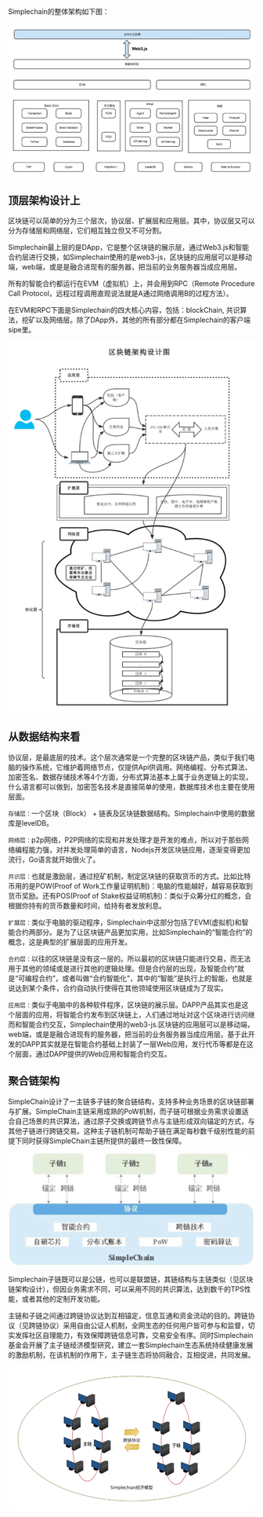 Simplechain的整体架构如下图：

![1.png](1.png)

## 顶层架构设计上

区块链可以简单的分为三个层次，协议层、扩展层和应用层。其中，协议层又可以分为存储层和网络层，它们相互独立但又不可分割。

Simplechain最上层的是DApp，它是整个区块链的展示层，通过Web3.js和智能合约层进行交换，如Simplechain使用的是web3-js，区块链的应用层可以是移动端，web端，或是是融合进现有的服务器，把当前的业务服务器当成应用层。

所有的智能合约都运行在EVM（虚拟机）上，并会用到RPC（Remote Procedure Call Protocol，远程过程调用直观说法就是A通过网络调用B的过程方法）。

在EVM和RPC下面是Simplechain的四大核心内容，包括：blockChain, 共识算法，挖矿以及网络层。除了DApp外，其他的所有部分都在Simplechain的客户端sipe里。

![2.png](2.png)

## 从数据结构来看

协议层，是最底层的技术。这个层次通常是一个完整的区块链产品，类似于我们电脑的操作系统，它维护着网络节点，仅提供Api供调用。网络编程、分布式算法、加密签名、数据存储技术等4个方面，分布式算法基本上属于业务逻辑上的实现，什么语言都可以做到，加密签名技术是直接简单的使用，数据库技术也主要在使用层面。
 
`存储层：`一个区块（Block） + 链表及区块链数据结构。Simplechain中使用的数据库是levelDB。

`网络层：`p2p网络，P2P网络的实现和并发处理才是开发的难点，所以对于那些网络编程能力强，对并发处理简单的语言，Nodejs开发区块链应用，逐渐变得更加流行，Go语言就开始很火了。

`共识层：`也就是激励层，通过挖矿机制，制定区块链的获取货币的方式。比如比特币用的是POW(Proof of Work工作量证明机制)：电脑的性能越好，越容易获取到货币奖励。还有POS(Proof of Stake权益证明机制)：类似于众筹分红的概念，会根据你持有的货币数量和时间，给持有者发放利息。

`扩展层：`类似于电脑的驱动程序，Simplechain中这部分包括了EVM(虚拟机)和智能合约两部分。是为了让区块链产品更加实用，比如Simplechain的“智能合约”的概念，这是典型的扩展层面的应用开发。

`合约层：`以往的区块链是没有这一层的。所以最初的区块链只能进行交易，而无法用于其他的领域或是进行其他的逻辑处理。但是合约层的出现，及智能合约”就是“可编程合约”，或者叫做“合约智能化”，其中的“智能”是执行上的智能，也就是说达到某个条件，合约自动执行使得在其他领域使用区块链成为了现实。

`应用层：`类似于电脑中的各种软件程序，区块链的展示层。DAPP产品其实也是这个层面的应用，将智能合约发布到区块链上，人们通过地址对这个区块进行访问继而和智能合约交互，Simplechain使用的web3-js.区块链的应用层可以是移动端，web端，或是是融合进现有的服务器，把当前的业务服务器当成应用层。基于此开发的DAPP其实就是在智能合约基础上封装了一层Web应用，发行代币等都是在这个层面，通过DAPP提供的Web应用和智能合约交互。

## 聚合链架构

SimpleChain设计了一主链多子链的聚合链结构，支持多种业务场景的区块链部署与扩展。SimpleChain主链采用成熟的PoW机制，而子链可根据业务需求设置适合自己场景的共识算法，通过原子交换或跨链节点与主链形成双向锚定的方式，与其他子链进行跨链交易。这种主子链机制可帮助子链在满足每秒数千级别性能的前提下同时获得SimpleChain主链所提供的最终一致性保障。

![3.png](3.png)
																						
​Simplechain子链既可以是公链，也可以是联盟链，其链结构与主链类似（见区块链架构设计），但因业务需求不同，可以采用不同的共识算法，达到数千的TPS性能，或者其他的定制开发功能。

​主链和子链之间通过跨链协议达到互相锚定，信息互通和资金流动的目的。跨链协议（见跨链协议）采用自由公证人机制，全网生态的任何用户皆可参与和监督，切实发挥社区自理能力，有效保障跨链信息可靠，交易安全有序。同时Simplechain基金会开展了主子链经济模型研究，建立一套Simplechain生态系统持续健康发展的激励机制，在该机制的作用下，主子链生态将协同融合，互相促进，共同发展。

![4.png](4.png)

